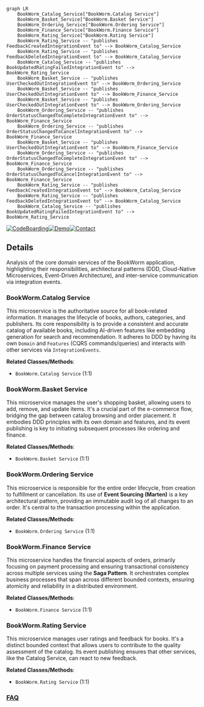 ```mermaid
graph LR
    BookWorm_Catalog_Service["BookWorm.Catalog Service"]
    BookWorm_Basket_Service["BookWorm.Basket Service"]
    BookWorm_Ordering_Service["BookWorm.Ordering Service"]
    BookWorm_Finance_Service["BookWorm.Finance Service"]
    BookWorm_Rating_Service["BookWorm.Rating Service"]
    BookWorm_Rating_Service -- "publishes FeedbackCreatedIntegrationEvent to" --> BookWorm_Catalog_Service
    BookWorm_Rating_Service -- "publishes FeedbackDeletedIntegrationEvent to" --> BookWorm_Catalog_Service
    BookWorm_Catalog_Service -- "publishes BookUpdatedRatingFailedIntegrationEvent to" --> BookWorm_Rating_Service
    BookWorm_Basket_Service -- "publishes UserCheckedOutIntegrationEvent to" --> BookWorm_Ordering_Service
    BookWorm_Basket_Service -- "publishes UserCheckedOutIntegrationEvent to" --> BookWorm_Finance_Service
    BookWorm_Basket_Service -- "publishes UserCheckedOutIntegrationEvent to" --> BookWorm_Ordering_Service
    BookWorm_Ordering_Service -- "publishes OrderStatusChangedToCompleteIntegrationEvent to" --> BookWorm_Finance_Service
    BookWorm_Ordering_Service -- "publishes OrderStatusChangedToCancelIntegrationEvent to" --> BookWorm_Finance_Service
    BookWorm_Basket_Service -- "publishes UserCheckedOutIntegrationEvent to" --> BookWorm_Finance_Service
    BookWorm_Ordering_Service -- "publishes OrderStatusChangedToCompleteIntegrationEvent to" --> BookWorm_Finance_Service
    BookWorm_Ordering_Service -- "publishes OrderStatusChangedToCancelIntegrationEvent to" --> BookWorm_Finance_Service
    BookWorm_Rating_Service -- "publishes FeedbackCreatedIntegrationEvent to" --> BookWorm_Catalog_Service
    BookWorm_Rating_Service -- "publishes FeedbackDeletedIntegrationEvent to" --> BookWorm_Catalog_Service
    BookWorm_Catalog_Service -- "publishes BookUpdatedRatingFailedIntegrationEvent to" --> BookWorm_Rating_Service
```

[![CodeBoarding](https://img.shields.io/badge/Generated%20by-CodeBoarding-9cf?style=flat-square)](https://github.com/CodeBoarding/CodeBoarding)[![Demo](https://img.shields.io/badge/Try%20our-Demo-blue?style=flat-square)](https://www.codeboarding.org/demo)[![Contact](https://img.shields.io/badge/Contact%20us%20-%20contact@codeboarding.org-lightgrey?style=flat-square)](mailto:contact@codeboarding.org)

## Details

Analysis of the core domain services of the BookWorm application, highlighting their responsibilities, architectural patterns (DDD, Cloud-Native Microservices, Event-Driven Architecture), and inter-service communication via integration events.

### BookWorm.Catalog Service
This microservice is the authoritative source for all book-related information. It manages the lifecycle of books, authors, categories, and publishers. Its core responsibility is to provide a consistent and accurate catalog of available books, including AI-driven features like embedding generation for search and recommendation. It adheres to DDD by having its own `Domain` and `Features` (CQRS commands/queries) and interacts with other services via `IntegrationEvents`.


**Related Classes/Methods**:

- `BookWorm.Catalog Service` (1:1)


### BookWorm.Basket Service
This microservice manages the user's shopping basket, allowing users to add, remove, and update items. It's a crucial part of the e-commerce flow, bridging the gap between catalog browsing and order placement. It embodies DDD principles with its own domain and features, and its event publishing is key to initiating subsequent processes like ordering and finance.


**Related Classes/Methods**:

- `BookWorm.Basket Service` (1:1)


### BookWorm.Ordering Service
This microservice is responsible for the entire order lifecycle, from creation to fulfillment or cancellation. Its use of **Event Sourcing (Marten)** is a key architectural pattern, providing an immutable audit log of all changes to an order. It's central to the transaction processing within the application.


**Related Classes/Methods**:

- `BookWorm.Ordering Service` (1:1)


### BookWorm.Finance Service
This microservice handles the financial aspects of orders, primarily focusing on payment processing and ensuring transactional consistency across multiple services using the **Saga Pattern**. It orchestrates complex business processes that span across different bounded contexts, ensuring atomicity and reliability in a distributed environment.


**Related Classes/Methods**:

- `BookWorm.Finance Service` (1:1)


### BookWorm.Rating Service
This microservice manages user ratings and feedback for books. It's a distinct bounded context that allows users to contribute to the quality assessment of the catalog. Its event publishing ensures that other services, like the Catalog Service, can react to new feedback.


**Related Classes/Methods**:

- `BookWorm.Rating Service` (1:1)




### [FAQ](https://github.com/CodeBoarding/GeneratedOnBoardings/tree/main?tab=readme-ov-file#faq)
